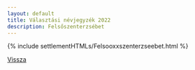 ```yaml
---
layout: default
title: Választási névjegyzék 2022
description: Felsőszenterzsébet
---
```


{% include settlementHTMLs/Felsooxxszenterzseebet.html %}

[Vissza](../)